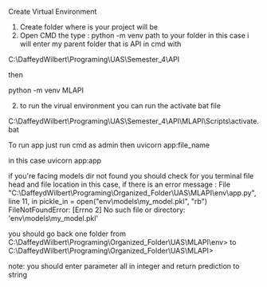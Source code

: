 Create Virtual Environment 
1. Create folder where is your project will be
2. Open CMD  the type : python -m venv path to your folder
in this case i will enter my parent folder that is API in cmd with 

C:\DaffeydWilbert\Programing\UAS\Semester_4\API

then 

python -m venv MLAPI

2. to run the virual environment you can run the activate bat file

C:\DaffeydWilbert\Programing\UAS\Semester_4\API\MLAPI\Scripts\activate.bat


To run app just run cmd as admin then 
uvicorn app:file_name

in this case
uvicorn app:app

if you're facing models dir not found you should check for you terminal file head and file location
in this case, if there is an error message :
  File "C:\DaffeydWilbert\Programing\Organized_Folder\UAS\MLAPI\env\app.py", line 11, in <module>
    pickle_in = open("env\models\my_model.pkl", "rb")
FileNotFoundError: [Errno 2] No such file or directory: 'env\\models\\my_model.pkl'

you should go back one folder 
from  C:\DaffeydWilbert\Programing\Organized_Folder\UAS\MLAPI\env>
to C:\DaffeydWilbert\Programing\Organized_Folder\UAS\MLAPI>

note:
you should enter parameter all in integer and return prediction to string 


